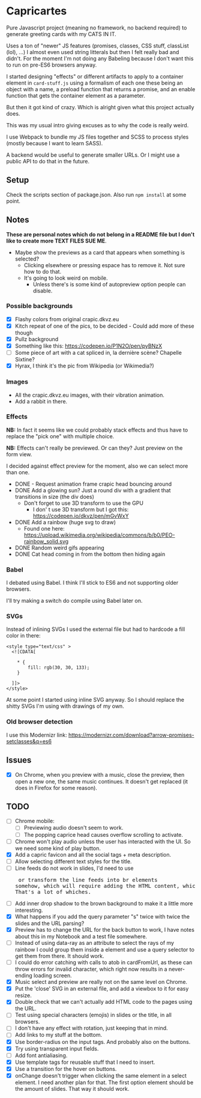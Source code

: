 # Capricartes
Pure Javascript project (meaning no framework, no backend required) to generate greeting cards with my CATS IN IT.

Uses a ton of "newer" JS features (promises, classes, CSS stuff, classList (lol), ...) I almost even used string litterals but then I felt really bad and didn't. For the moment I'm not doing any Babeling because I don't want this to run on pre-ES6 browsers anyway.

I started designing "effects" or different artifacts to apply to a container element in `card-stuff.js` using a formalism of each one these being an object with a name, a preload function that returns a promise, and an enable function that gets the container element as a parameter.

But then it got kind of crazy. Which is alright given what this project actually does.

This was my usual intro giving excuses as to why the code is really weird.

I use Webpack to bundle my JS files together and SCSS to process styles (mostly because I want to learn SASS).

A backend would be useful to generate smaller URLs. Or I might use a public API to do that in the future.

## Setup
Check the scripts section of package.json. Also run `npm install` at some point.

## Notes
**These are personal notes which do not belong in a README file but I don't like to create more TEXT FILES SUE ME**.

* Maybe show the previews as a card that appears when something is selected?
  * Clicking elsewhere or pressing espace has to remove it. Not sure how to do that.
  * It's going to look weird on mobile.
    * Unless there's is some kind of autopreview option people can disable.

### Possible backgrounds
- [x] Flashy colors from original crapic.dkvz.eu
- [x] Kitch repeat of one of the pics, to be decided - Could add more of these though
- [x] Pullz background
- [x] Something like this: https://codepen.io/P1N2O/pen/pyBNzX
- [ ] Some piece of art with a cat spliced in, la dernière scène? Chapelle Sixtine?
- [x] Hyrax, I think it's the pic from Wikipedia (or Wikimedia?)

### Images
* All the crapic.dkvz.eu images, with their vibration animation.
* Add a rabbit in there.

### Effects
**NB:** In fact it seems like we could probably stack effects and thus have to replace the "pick one" with multiple choice.

**NB:** Effects can't really be previewed. Or can they? Just preview on the form view.

I decided against effect preview for the moment, also we can select more than one.

* DONE - Request animation frame crapic head bouncing around
* DONE Add a glowing sun? Just a round div with a gradient that transitions in size (the div does)
  * Don't forget to use 3D transform to use the GPU
    * I don' t use 3D transform but I got this: https://codepen.io/dkvz/pen/mGvWxY
* DONE Add a rainbow (huge svg to draw)
  * Found one here: https://upload.wikimedia.org/wikipedia/commons/b/b0/PEO-rainbow_solid.svg
* DONE Random weird gifs appearing
* DONE Cat head coming in from the bottom then hiding again

### Babel
I debated using Babel. I think I'll stick to ES6 and not supporting older browsers.

I'll try making a switch do compile using Babel later on.

### SVGs
Instead of inlining SVGs I used the external file but had to hardcode a fill color in there:
```
<style type="text/css" >
  <![CDATA[

    * {
        fill: rgb(30, 30, 133);
    }

  ]]>
</style>
```
At some point I started using inline SVG anyway. So I should replace the shitty SVGs I'm using with drawings of my own.

### Old browser detection
I use this Modernizr link: https://modernizr.com/download?arrow-promises-setclasses&q=es6

## Issues
- [x] On Chrome, when you preview with a music, close the preview, then open a new one, the same music continues. It doesn't get replaced (it does in Firefox for some reason).

## TODO
- [ ] Chrome mobile:
  - [ ] Previewing audio doesn't seem to work.
  - [ ] The popping caprice head causes overflow scrolling to activate.
- [ ] Chrome won't play audio unless the user has interacted with the UI. So we need some kind of play button.
- [x] Add a capric favicon and all the social tags + meta description.
- [ ] Allow selecting different text styles for the title.
- [ ] Line feeds do not work in slides, I'd need to use <pre> or transform the line feeds into br elements somehow, which will require adding the HTML content, which is dangerous. That's a lot of whiches.
- [ ] Add inner drop shadow to the brown background to make it a little more interesting.
- [x] What happens if you add the query parameter "s" twice with twice the slides and the URL parsing?
- [x] Preview has to change the URL for the back button to work, I have notes about this in my Notebook and a test file somewhere.
- [ ] Instead of using data-ray as an attribute to select the rays of my rainbow I could group them inside a <g> element and use a query selector to get them from there. It should work.
- [ ] I could do error catching with calls to atob in cardFromUrl, as these can throw errors for invalid character, which right now results in a never-ending loading screen.
- [x] Music select and preview are really not on the same level on Chrome.
- [x] Put the 'close' SVG in an external file, and add a viewbox to it for easy resize.
- [x] Double check that we can't actually add HTML code to the pages using the URL.
- [ ] Test using special characters (emojis) in slides or the title, in all browsers.
- [ ] I don't have any effect with rotation, just keeping that in mind.
- [ ] Add links to my stuff at the bottom.
- [x] Use border-radius on the input tags. And probably also on the buttons.
- [x] Try using transparent input fields.
- [ ] Add font antialiasing.
- [x] Use template tags for reusable stuff that I need to insert.
- [x] Use a transition for the hover on buttons.
- [x] onChange doesn't trigger when clicking the same element in a select element. I need another plan for that. The first option element should be the amount of slides. That way it should work.